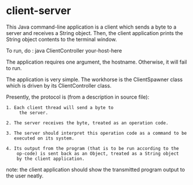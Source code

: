 client-server
=============

This Java command-line application is a client which sends a byte to a server and 
receives a String object. Then, the client application prints the String object 
contents to the terminal window.


To run, do
	:
	java ClientController your-host-here
	
The application requires one argument, the hostname. Otherwise, it will fail to run.




The application is very simple. The workhorse is the ClientSpawner class which 
is driven by its ClientController class. 


Presently, the protocol is (from a description in source file):

    1. Each client thread will send a byte to
    	 the server.

    2. The server receives the byte, treated as an operation code.

    3. The server should interpret this operation code as a command to be
       executed on its system.

    4. Its output from the program (that is to be run according to the
        op-code) is sent back as an Object, treated as a String object
        by the client application.


 note: the client application should show the transmitted program output to
 the user neatly.


